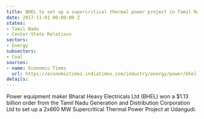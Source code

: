 ```yaml
---
title: BHEL to set up a supercritical thermal power project in Tamil Nadu
date: 2017-11-01 00:00:00 Z
states:
- Tamil Nadu
- Center-State Relations
sectors:
- Energy
subsectors:
- Coal
sources:
- name: Economic Times
  url: https://economictimes.indiatimes.com/industry/energy/power/bhel-bags-rs-7300-cr-order-to-set-up-plant-in-tamil-nadu/articleshow/62083879.cms
details: 
---
```


Power equipment maker Bharat Heavy Electricals Ltd (BHEL) won a $1.13 billion order from the Tamil Nadu Generation and Distribution Corporation Ltd to set up a 2x660 MW Supercritical Thermal Power Project at Udangudi.
